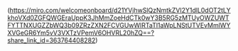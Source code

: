 (https://miro.com/welcomeonboard/d21YVjhwSlQzNmtkZVl2Y1dlL0dOT2tLYkhoVXd0ZGFQWGEraUppK3JhMmZoeHdCTk0wY3B5RG5zMTUyOWZUWTFYTTNXUGZZbWQ3b09ZRzZXN2FCVGUwWlRTaTl1aWpLNStUTVEvMmlWYXVGeGR6Ym5vV3VXTzVPemV6OHVRL20hZQ==?share_link_id=363764408282)
